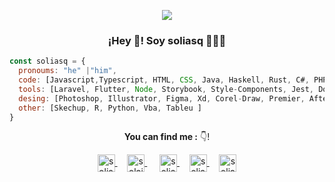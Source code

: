 <p align="center">
  <img align="center" width="auto" src="https://github.com/soliasq/soliasq/assets/5314272/9f87757f-836e-4b79-bfa5-b12b3d1fb72c"/>
  <!--![me](https://github.com/soliasq/soliasq/assets/5314272/9f87757f-836e-4b79-bfa5-b12b3d1fb72c)-->
  <h3 align="center">¡Hey 👋! Soy soliasq 👨🏻‍💻</h3>
  
```js
const soliasq = {
  pronoums: "he" |"him",
  code: [Javascript,Typescript, HTML, CSS, Java, Haskell, Rust, C#, PHP],
  tools: [Laravel, Flutter, Node, Storybook, Style-Components, Jest, Dock],
  desing: [Photoshop, Illustrator, Figma, Xd, Corel-Draw, Premier, After-Effects, Indesign],
  other: [Skechup, R, Python, Vba, Tableu ]
}    
```

 <p align="center"> <strong> You can find me :</strong>  👇!</p>
<p align="center">
<a href="http://www.soliasq.260mb.net/?i=1" target="_blank">
    <img align="center" src="https://github.com/soliasq/soliasq/assets/5314272/1bb5040b-de31-4749-b619-5da621914d56" alt="soliasq" height="28px" width="28px">
  </a>&nbsp;&nbsp;&nbsp;
  
   <a href="https://www.youtube.com/channel/UCOBSI6n-Uktm6iN4lqG-fSg" target="_blank" style="margin-right:4px">
    <img align="center" src="https://cdn.jsdelivr.net/npm/simple-icons@3.0.1/icons/youtube.svg" alt="solaisq" height="28px" width="28px" />
  </a>&nbsp;&nbsp;&nbsp;
  <a href="https://t.me/soliasq" target="_blank">
    <img align="center" src="https://cdn.jsdelivr.net/npm/simple-icons@3.0.1/icons/telegram.svg" alt="soliasq" height="28px" width="28px" />
  </a>&nbsp;&nbsp;&nbsp;
  
  <a href="https://www.facebook.com/profile.php?id=100065418402533" target="_blank">
    <img align="center" src="https://cdn.jsdelivr.net/npm/simple-icons@3.0.1/icons/facebook.svg" alt="soliasq" height="28px" width="28px" />
  </a>&nbsp;&nbsp;&nbsp;
  
  <a href="https://www.instagram.com/t43cr0w" target="blank">
    <img align="center" src="https://cdn.jsdelivr.net/npm/simple-icons@3.0.1/icons/instagram.svg" alt="soliasq" height="28px" width="28px" />
  </a>
</p> 
<!--
**soliasq/soliasq** is a ✨ _special_ ✨ repository because its `README.md` (this file) appears on your GitHub profile.

Here are some ideas to get you started:

- 🔭 I’m currently working on ...
- 🌱 I’m currently learning ...
- 👯 I’m looking to collaborate on ...
- 🤔 I’m looking for help with ...
- 💬 Ask me about ...
- 📫 How to reach me: ...
- 😄 Pronouns: ...
- ⚡ Fun fact: ...
-->
--- 

¡Gracias por visitar! Siéntete libre de contactarme o tienes alguna pregunta.
Thank you for visiting my profile! Feel free to contact me or if you have any questions.
